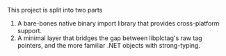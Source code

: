 This project is split into two parts
1. A bare-bones native binary import library that provides cross-platform support.
2. A minimal layer that bridges the gap between libplctag's raw tag pointers, and the more familiar .NET objects with strong-typing.
